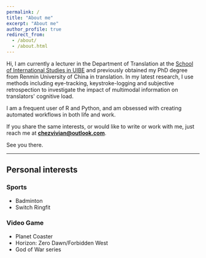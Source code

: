 ```yaml
---
permalink: /
title: "About me"
excerpt: "About me"
author_profile: true
redirect_from: 
  - /about/
  - /about.html
---
```


Hi, I am currently a lecturer in the Department of Translation at the [School of International Studies in UIBE](https://sis.uibe.edu.cn/szdwx/xxjs/fy/2d8876d8a3db4c238fc33ac323f61563.htm) and previously obtained my PhD degree from Renmin University of China in translation. In my latest research, I use methods including eye-tracking, keystroke-logging and subjective retrospection to investigate the impact of multimodal information on translators' cognitive load. 

I am a frequent user of R and Python, and am obsessed with creating automated workflows in both life and work. 

If you share the same interests, or would like to write or work with me, just reach me at <b>chezvivian@outlook.com</b>.

See you there.

---

## Personal interests 

### Sports

- Badminton
- Switch Ringfit

### Video Game

- Planet Coaster
- Horizon: Zero Dawn/Forbidden West
- God of War series


